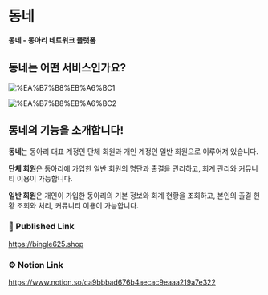 # 동네

**동네 - 동아리 네트워크 플랫폼**


## 동네는 어떤 서비스인가요?

![%EA%B7%B8%EB%A6%BC1](https://user-images.githubusercontent.com/96720326/187244234-baa73df7-40cf-4c23-94ac-55ce52af71ee.png)

![%EA%B7%B8%EB%A6%BC2](https://user-images.githubusercontent.com/96720326/187244086-7d588044-8b7b-4c19-91ca-b90bd047e6e2.png)

## 동네의 기능을 소개합니다!

**동네**는 동아리 대표 계정인 단체 회원과 개인 계정인 일반 회원으로 이루어져 있습니다.

**단체 회원**은 동아리에 가입한 일반 회원의 명단과 출결을 관리하고, 회계 관리와 커뮤니티 이용이 가능합니다. 

**일반 회원**은 개인이 가입한 동아리의 기본 정보와 회계 현황을 조회하고, 본인의 출결 현황 조회와 처리, 커뮤니티 이용이 가능합니다.

### 📢 Published Link

https://bingle625.shop

### ⚙️ Notion Link

https://www.notion.so/ca9bbbad676b4aecac9eaaa219a7e322
